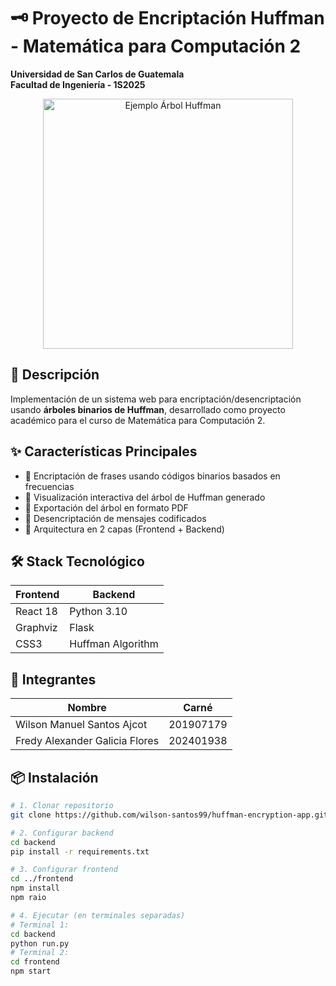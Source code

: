 # 🗝️ Proyecto de Encriptación Huffman - Matemática para Computación 2
**Universidad de San Carlos de Guatemala**  
**Facultad de Ingeniería - 1S2025**

<div align="center">
  <img src="https://complex-systems-ai.com/wp-content/uploads/2022/08/huffman11.png" width="400" alt="Ejemplo Árbol Huffman">
</div>

## 📌 Descripción
Implementación de un sistema web para encriptación/desencriptación usando **árboles binarios de Huffman**, desarrollado como proyecto académico para el curso de Matemática para Computación 2.

## ✨ Características Principales
- 🔐 Encriptación de frases usando códigos binarios basados en frecuencias
- 🌳 Visualización interactiva del árbol de Huffman generado
- 📄 Exportación del árbol en formato PDF
- 🔄 Desencriptación de mensajes codificados
- 🚀 Arquitectura en 2 capas (Frontend + Backend)

## 🛠 Stack Tecnológico
| **Frontend**       | **Backend**        | 
|--------------------|--------------------|
| React 18           | Python 3.10        |
| Graphviz           | Flask              |
| CSS3               | Huffman Algorithm  |

## 👥 Integrantes
| Nombre                     | Carné     |
|----------------------------------|-----------|
| Wilson Manuel Santos Ajcot       | 201907179 |
| Fredy Alexander Galicia Flores   | 202401938 |

## 📦 Instalación
```bash
# 1. Clonar repositorio
git clone https://github.com/wilson-santos99/huffman-encryption-app.git

# 2. Configurar backend
cd backend
pip install -r requirements.txt

# 3. Configurar frontend
cd ../frontend
npm install
npm raio

# 4. Ejecutar (en terminales separadas)
# Terminal 1:
cd backend
python run.py
# Terminal 2:
cd frontend
npm start
